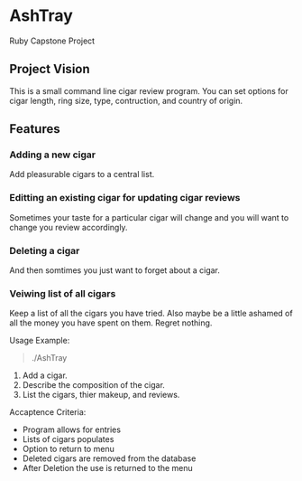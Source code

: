 # AshTray

Ruby Capstone Project

## Project Vision

This is a small command line cigar review program. You can set options for
cigar length, ring size, type, contruction, and country of origin.

## Features

### Adding a new cigar

Add pleasurable cigars to a central list.

### Editting an existing cigar for updating cigar reviews

Sometimes your taste for a particular cigar will change and you will
want to change you review accordingly.

### Deleting a cigar

And then somtimes you just want to forget about a cigar.

### Veiwing list of all cigars

Keep a list of all the cigars you have tried. Also maybe be a little
ashamed of all the money you have spent on them. Regret nothing.

Usage Example:

  > ./AshTray
  1. Add a cigar.
  2. Describe the composition of the cigar.
  3. List the cigars, thier makeup, and reviews.

Accaptence Criteria:

  * Program allows for entries
  * Lists of cigars populates
  * Option to return to menu
  * Deleted cigars are removed from the database
  * After Deletion the use is returned to the menu
